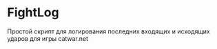 # FightLog
Простой скрипт для логирования последних входящих и исходящих ударов для игры catwar.net

